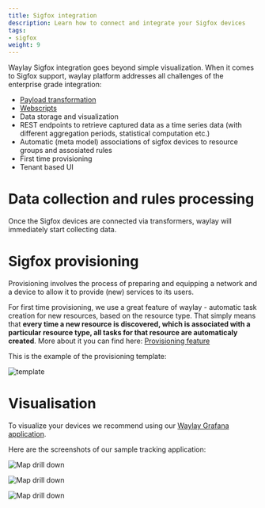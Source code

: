 ```yaml
---
title: Sigfox integration
description: Learn how to connect and integrate your Sigfox devices
tags:
- sigfox
weight: 9
---
```


Waylay Sigfox integration goes beyond simple visualization. When it comes to Sigfox support, waylay platform addresses all challenges of the enterprise grade integration:

* [Payload transformation](features/transformers) 
* [Webscripts](features/webscripts)
* Data storage and visualization 
* REST endpoints to retrieve captured data as a time series data (with different aggregation periods, statistical computation etc.)
* Automatic (meta model) associations of sigfox devices to resource groups and assosiated rules
* First time provisioning
* Tenant based UI


# Data collection and rules processing

Once the Sigfox devices are connected via transformers, waylay will immediately start collecting data. 

# Sigfox provisioning
Provisioning involves the process of preparing and equipping a network and a device to allow it to provide (new) services to its users. 

For first time provisioning, we use a great feature of waylay - automatic task creation for new resources, based on the resource type. That simply means that __every time a new resource is discovered, which is associated with a particular resource type, all tasks for that resource are automaticaly created__. More about it you can find here: [Provisioning feature](/features/provisioning/)

This is the example of the provisioning template:

![template](/features/provisioning/template.png)

# Visualisation

To visualize your devices we recommend using our [Waylay Grafana application](features/grafana).

Here are the screenshots of our sample tracking application:

![Map drill down](features/sigfox/tracking_1.png)


![Map drill down](features/sigfox/tracking_2.png)

![Map drill down](features/grafana/details.png)


